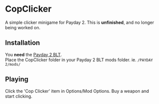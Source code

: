 # CopClicker
A simple clicker minigame for Payday 2. This is **unfinished**, and no longer being worked on.

## Installation
You **need** the [Payday 2 BLT](http://paydaymods.com/download/).  
Place the CopClicker folder in your Payday 2 BLT mods folder. ie. `/PAYDAY 2/mods/`

## Playing
Click the 'Cop Clicker' item in Options/Mod Options. Buy a weapon and start clicking.
